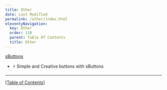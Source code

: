 ```yaml
---
title: Other
date: Last Modified 
permalink: /other/index.html
eleventyNavigation:
  key: Other
  order: 110
  parent: Table Of Contents
  title: Other
---
```


[sButtons](https://sbuttons.netlify.app)
- ⚡️ Simple and Creative buttons with sButtons

---------------------
[[Table of Contents]](/table-of-contents)
